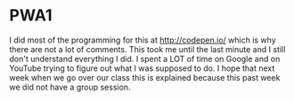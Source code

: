 PWA1
====

I did most of the programming for this at http://codepen.io/ which is why there are not a lot of comments. This took me until the last minute and I still don't understand everything  I did. I spent a LOT of time on Google and on YouTube trying to figure out what I was supposed to do. I hope that next week when we go over our class this is explained because this past week we did not have a group session. 
